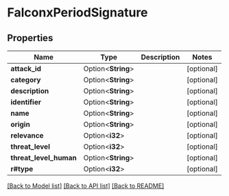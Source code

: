 # FalconxPeriodSignature

## Properties

Name | Type | Description | Notes
------------ | ------------- | ------------- | -------------
**attack_id** | Option<**String**> |  | [optional]
**category** | Option<**String**> |  | [optional]
**description** | Option<**String**> |  | [optional]
**identifier** | Option<**String**> |  | [optional]
**name** | Option<**String**> |  | [optional]
**origin** | Option<**String**> |  | [optional]
**relevance** | Option<**i32**> |  | [optional]
**threat_level** | Option<**i32**> |  | [optional]
**threat_level_human** | Option<**String**> |  | [optional]
**r#type** | Option<**i32**> |  | [optional]

[[Back to Model list]](../README.md#documentation-for-models) [[Back to API list]](../README.md#documentation-for-api-endpoints) [[Back to README]](../README.md)
